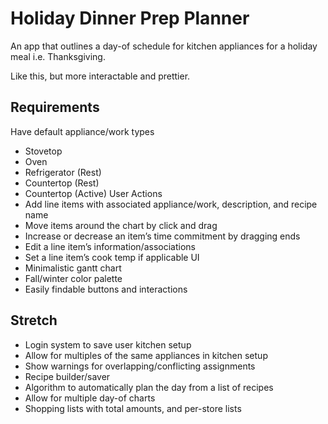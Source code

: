 # Holiday Dinner Prep Planner

An app that outlines a day-of schedule for kitchen appliances for a holiday meal i.e. Thanksgiving.



Like this, but more interactable and prettier.

## Requirements
Have default appliance/work types
- Stovetop
- Oven
- Refrigerator (Rest)
- Countertop (Rest)
- Countertop (Active)
User Actions
- Add line items with associated appliance/work, description, and recipe name
- Move items around the chart by click and drag
- Increase or decrease an item’s time commitment by dragging ends
- Edit a line item’s information/associations
- Set a line item’s cook temp if applicable
UI
- Minimalistic gantt chart
- Fall/winter color palette
- Easily findable buttons and interactions


## Stretch
- Login system to save user kitchen setup
- Allow for multiples of the same appliances in kitchen setup
- Show warnings for overlapping/conflicting assignments
- Recipe builder/saver
- Algorithm to automatically plan the day from a list of recipes
- Allow for multiple day-of charts
- Shopping lists with total amounts, and per-store lists
